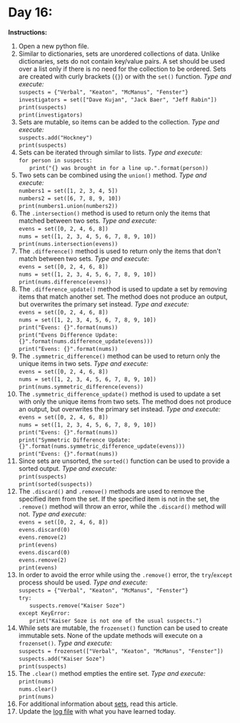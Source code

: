 # Day 16: 
**Instructions:** 
1. Open a new python file.
2. Similar to dictionaries, sets are unordered collections of data. Unlike dictionaries, sets do not contain key/value pairs. A set should be used over a list only if there is no need for the collection to be ordered. Sets are created with curly brackets (`{}`) or with the `set()` function. _Type and execute:_  
   `suspects = {"Verbal", "Keaton", "McManus", "Fenster"}`  
   `investigators = set(["Dave Kujan", "Jack Baer", "Jeff Rabin"])`  
   `print(suspects)`  
   `print(investigators)`
3. Sets are mutable, so items can be added to the collection. _Type and execute:_  
   `suspects.add("Hockney")`  
   `print(suspects)`
4. Sets can be iterated through similar to lists. _Type and execute:_  
   `for person in suspects:`  
   &nbsp;&nbsp;&nbsp;&nbsp;&nbsp;&nbsp;`print("{} was brought in for a line up.".format(person))`
5. Two sets can be combined using the `union()` method. _Type and execute:_  
   `numbers1 = set([1, 2, 3, 4, 5])`  
   `numbers2 = set([6, 7, 8, 9, 10])`  
   `print(numbers1.union(numbers2))`
6. The `.intersection()` method is used to return only the items that matched between two sets. _Type and execute:_  
   `evens = set([0, 2, 4, 6, 8])`  
   `nums = set([1, 2, 3, 4, 5, 6, 7, 8, 9, 10])`  
   `print(nums.intersection(evens))`
7. The `.difference()` method is used to return only the items that don't match between two sets. _Type and execute:_  
   `evens = set([0, 2, 4, 6, 8])`  
   `nums = set([1, 2, 3, 4, 5, 6, 7, 8, 9, 10])`  
   `print(nums.difference(evens))`
8. The `.difference_update()` method is used to update a set by removing items that match another set. The method does not produce an output, but overwrites the primary set instead. _Type and execute:_  
   `evens = set([0, 2, 4, 6, 8])`  
   `nums = set([1, 2, 3, 4, 5, 6, 7, 8, 9, 10])`  
   `print("Evens: {}".format(nums))`  
   `print("Evens Difference Update: {}".format(nums.difference_update(evens)))`  
   `print("Evens: {}".format(nums))`
9. The `.symmetric_difference()` method can be used to return only the unique items in two sets. _Type and execute:_  
   `evens = set([0, 2, 4, 6, 8])`  
   `nums = set([1, 2, 3, 4, 5, 6, 7, 8, 9, 10])`  
   `print(nums.symmetric_difference(evens))`
10. The `.symmetric_difference_update()` method is used to update a set with only the unique items from two sets. The method does not produce an output, but overwrites the primary set instead. _Type and execute:_  
   `evens = set([0, 2, 4, 6, 8])`  
   `nums = set([1, 2, 3, 4, 5, 6, 7, 8, 9, 10])`  
   `print("Evens: {}".format(nums))`  
   `print("Symmetric Difference Update: {}".format(nums.symmetric_difference_update(evens)))`  
   `print("Evens: {}".format(nums))`
11. Since sets are unsorted, the `sorted()` function can be used to provide a sorted output. _Type and execute:_  
   `print(suspects)`  
   `print(sorted(suspects))`
12. The `.discard()` and `.remove()` methods are used to remove the specified item from the set. If the specified item is not in the set, the `.remove()` method will throw an error, while the `.discard()` method will not. _Type and execute:_  
   `evens = set([0, 2, 4, 6, 8])`  
   `evens.discard(0)`  
   `evens.remove(2)`  
   `print(evens)`  
   `evens.discard(0)`  
   `evens.remove(2)`  
   `print(evens)`
13. In order to avoid the error while using the `.remove()` error, the `try`/`except` process should be used. _Type and execute:_  
   `suspects = {"Verbal", "Keaton", "McManus", "Fenster"}`  
   `try:`  
   &nbsp;&nbsp;&nbsp;&nbsp;&nbsp;&nbsp;`suspects.remove("Kaiser Soze")`  
   `except KeyError:`  
   &nbsp;&nbsp;&nbsp;&nbsp;&nbsp;&nbsp;`print("Kaiser Soze is not one of the usual suspects.")`
14. While sets are mutable, the `frozenset()` function can be used to create immutable sets. None of the update methods will execute on a `frozenset()`. _Type and execute:_  
   `suspects = frozenset(["Verbal", "Keaton", "McManus", "Fenster"])`  
   `suspects.add("Kaiser Soze")`  
   `print(suspects)`
15. The `.clear()` method empties the entire set. _Type and execute:_  
   `print(nums)`  
   `nums.clear()`  
   `print(nums)`
16. For additional information about [sets](https://www.geeksforgeeks.org/sets-in-python/), read this article. 
17. Update the [log file](../../log.md) with what you have learned today.
